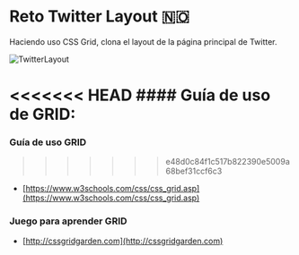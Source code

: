 # Reto Twitter Layout 🇳🇴

Haciendo uso CSS Grid, clona el layout de la página principal de Twitter.

![TwitterLayout](https://static.dezeen.com/uploads/2019/07/twitter-redesign-website_dezeen_2364_hero_1.jpg)

<<<<<<< HEAD
#### Guía de uso de GRID:
=======
### Guía de uso GRID
>>>>>>> e48d0c84f1c517b822390e5009a68bef31ccf6c3
- [https://www.w3schools.com/css/css_grid.asp](https://www.w3schools.com/css/css_grid.asp)

### Juego para aprender GRID
- [http://cssgridgarden.com](http://cssgridgarden.com)

